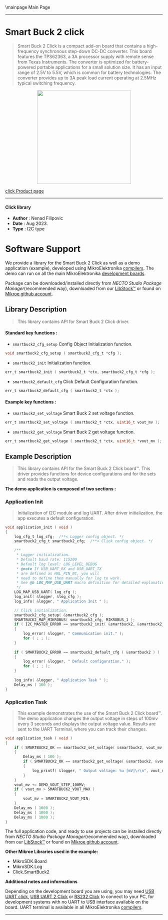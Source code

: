 \mainpage Main Page

---
# Smart Buck 2 click

> Smart Buck 2 Click is a compact add-on board that contains a high-frequency synchronous step-down DC-DC converter. This board features the TPS62363, a 3A processor supply with remote sense from Texas Instruments. The converter is optimized for battery-powered portable applications for a small solution size. It has an input range of 2.5V to 5.5V, which is common for battery technologies. The converter provides up to 3A peak load current operating at 2.5MHz typical switching frequency.

<p align="center">
  <img src="https://download.mikroe.com/images/click_for_ide/smartbuck2_click.png" height=300px>
</p>

[click Product page](https://www.mikroe.com/smart-buck-2-click)

---


#### Click library

- **Author**        : Nenad Filipovic
- **Date**          : Aug 2023.
- **Type**          : I2C type


# Software Support

We provide a library for the Smart Buck 2 Click
as well as a demo application (example), developed using MikroElektronika
[compilers](https://www.mikroe.com/necto-studio).
The demo can run on all the main MikroElektronika [development boards](https://www.mikroe.com/development-boards).

Package can be downloaded/installed directly from *NECTO Studio Package Manager*(recommended way), downloaded from our [LibStock&trade;](https://libstock.mikroe.com) or found on [Mikroe github account](https://github.com/MikroElektronika/mikrosdk_click_v2/tree/master/clicks).

## Library Description

> This library contains API for Smart Buck 2 Click driver.

#### Standard key functions :

- `smartbuck2_cfg_setup` Config Object Initialization function.
```c
void smartbuck2_cfg_setup ( smartbuck2_cfg_t *cfg );
```

- `smartbuck2_init` Initialization function.
```c
err_t smartbuck2_init ( smartbuck2_t *ctx, smartbuck2_cfg_t *cfg );
```

- `smartbuck2_default_cfg` Click Default Configuration function.
```c
err_t smartbuck2_default_cfg ( smartbuck2_t *ctx );
```

#### Example key functions :

- `smartbuck2_set_voltage` Smart Buck 2 set voltage function.
```c
err_t smartbuck2_set_voltage ( smartbuck2_t *ctx, uint16_t vout_mv );
```

- `smartbuck2_get_voltage` Smart Buck 2 get voltage function.
```c
err_t smartbuck2_get_voltage ( smartbuck2_t *ctx, uint16_t *vout_mv );
```

## Example Description

> This library contains API for the Smart Buck 2 Click board™.
> This driver provides functions for device configurations 
> and for the sets and reads the output voltage.

**The demo application is composed of two sections :**

### Application Init

> Initialization of I2C module and log UART.
> After driver initialization, the app executes a default configuration.

```c
void application_init ( void ) 
{
    log_cfg_t log_cfg;  /**< Logger config object. */
    smartbuck2_cfg_t smartbuck2_cfg;  /**< Click config object. */

    /** 
     * Logger initialization.
     * Default baud rate: 115200
     * Default log level: LOG_LEVEL_DEBUG
     * @note If USB_UART_RX and USB_UART_TX 
     * are defined as HAL_PIN_NC, you will 
     * need to define them manually for log to work. 
     * See @b LOG_MAP_USB_UART macro definition for detailed explanation.
     */
    LOG_MAP_USB_UART( log_cfg );
    log_init( &logger, &log_cfg );
    log_info( &logger, " Application Init " );

    // Click initialization.
    smartbuck2_cfg_setup( &smartbuck2_cfg );
    SMARTBUCK2_MAP_MIKROBUS( smartbuck2_cfg, MIKROBUS_1 );
    if ( I2C_MASTER_ERROR == smartbuck2_init( &smartbuck2, &smartbuck2_cfg ) ) 
    {
        log_error( &logger, " Communication init." );
        for ( ; ; );
    }
    
    if ( SMARTBUCK2_ERROR == smartbuck2_default_cfg ( &smartbuck2 ) )
    {
        log_error( &logger, " Default configuration." );
        for ( ; ; );
    }
    
    log_info( &logger, " Application Task " );
    Delay_ms ( 100 );
}
```

### Application Task

> This example demonstrates the use of the Smart Buck 2 Click board™.
> The demo application changes the output voltage in steps of 100mv every 3 seconds 
> and displays the output voltage value.
> Results are sent to the UART Terminal, where you can track their changes.

```c
void application_task ( void ) 
{
    if ( SMARTBUCK2_OK == smartbuck2_set_voltage( &smartbuck2, vout_mv ) )
    {
        Delay_ms ( 100 );
        if ( SMARTBUCK2_OK == smartbuck2_get_voltage( &smartbuck2, &vout_mv ) )
        {
            log_printf( &logger, " Output voltage: %u [mV]\r\n", vout_mv );
        }
    }
    vout_mv += DEMO_VOUT_STEP_100MV;
    if ( vout_mv > SMARTBUCK2_VOUT_MAX )
    {
        vout_mv = SMARTBUCK2_VOUT_MIN;
    }
    Delay_ms ( 1000 );
    Delay_ms ( 1000 );
    Delay_ms ( 1000 );
}
```

The full application code, and ready to use projects can be installed directly from *NECTO Studio Package Manager*(recommended way), downloaded from our [LibStock&trade;](https://libstock.mikroe.com) or found on [Mikroe github account](https://github.com/MikroElektronika/mikrosdk_click_v2/tree/master/clicks).

**Other Mikroe Libraries used in the example:**

- MikroSDK.Board
- MikroSDK.Log
- Click.SmartBuck2

**Additional notes and informations**

Depending on the development board you are using, you may need
[USB UART click](https://www.mikroe.com/usb-uart-click),
[USB UART 2 Click](https://www.mikroe.com/usb-uart-2-click) or
[RS232 Click](https://www.mikroe.com/rs232-click) to connect to your PC, for
development systems with no UART to USB interface available on the board. UART
terminal is available in all MikroElektronika
[compilers](https://shop.mikroe.com/compilers).

---
